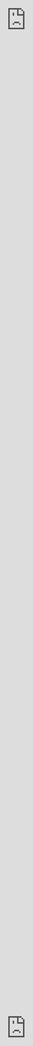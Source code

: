 <html>
<body>
<iframe class="app" src="http://localhost:8100/#/home"></iframe>
<iframe class="help" src="http://www.bing.com/"></iframe>
</body>

<head>
<style>
html, body {
    height: 100%;
    margin: 0;
    overflow:hidden;
    overflow-y:hidden;
}
.app {
    display: block;
    background: #000;
    border: none;
    width: 100%;
    height: 50%;
    position:absolute;
    top:0;
    left:0;
}
.help {
    display: block;
    background: #000;
    border: none;
    width: 100%;
    height: 50%;
    position:absolute;
    bottom:0;
    right:0;
}
</style>
</head>
</html>